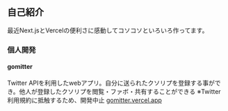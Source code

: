 ## 自己紹介
最近Next.jsとVercelの便利さに感動してコソコソといろいろ作ってます。

### 個人開発
 #### gomitter
  Twitter APIを利用したwebアプリ。自分に送られたクソリプを登録する事ができ。他人が登録したクソリプを閲覧・ファボ・共有することができる
  ※Twitter利用規約に抵触するため、開発中止
  [gomitter.vercel.app](https://gomitter.vercel.app)
